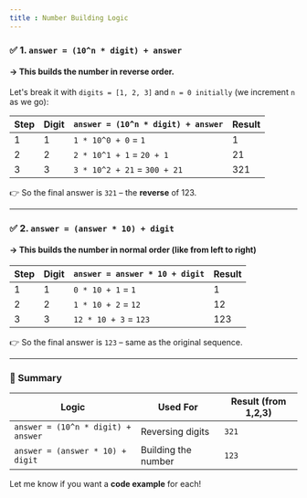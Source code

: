 ```yaml
---
title : Number Building Logic
---
```


### ✅ 1. `answer = (10^n * digit) + answer`

#### → This builds the number in **reverse** order.

Let's break it with `digits = [1, 2, 3]` and `n = 0 initially` (we increment `n` as we go):

| Step | Digit | `answer = (10^n * digit) + answer` | Result |
| ---- | ----- | ---------------------------------- | ------ |
| 1    | 1     | `1 * 10^0 + 0` = `1`               | 1      |
| 2    | 2     | `2 * 10^1 + 1` = `20 + 1`          | 21     |
| 3    | 3     | `3 * 10^2 + 21` = `300 + 21`       | 321    |

👉 So the final answer is `321` – the **reverse** of 123.

---

### ✅ 2. `answer = (answer * 10) + digit`

#### → This builds the number in **normal** order (like from left to right)

|Step|Digit|`answer = answer * 10 + digit`|Result|
|---|---|---|---|
|1|1|`0 * 10 + 1` = `1`|1|
|2|2|`1 * 10 + 2` = `12`|12|
|3|3|`12 * 10 + 3` = `123`|123|

👉 So the final answer is `123` – same as the original sequence.

---

### 🧠 Summary

| Logic                              | Used For            | Result (from 1,2,3) |
| ---------------------------------- | ------------------- | ------------------- |
| `answer = (10^n * digit) + answer` | Reversing digits    | `321`               |
| `answer = (answer * 10) + digit`   | Building the number | `123`               |

Let me know if you want a **code example** for each!